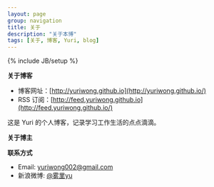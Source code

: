 ```yaml
---
layout: page
group: navigation
title: 关于
description: "关于本博"
tags: [关于, 博客, Yuri, blog]
---
```

{% include JB/setup %}

**关于博客**

* 博客网址：[http://yuriwong.github.io](http://yuriwong.github.io/)
* RSS 订阅：[http://feed.yuriwong.github.io](http://feed.yuriwong.github.io/)

这是 Yuri 的个人博客，记录学习工作生活的点点滴滴。


**关于博主**


**联系方式**

* Email: yuriwong002@gmail.com
* 新浪微博: [@雾里yu](http://weibo.com/uc68506006)
